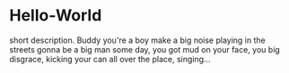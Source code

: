 # Hello-World
short description.
Buddy you're a boy make a big noise playing in the streets gonna be a big man some day, you got mud on your face, you big disgrace, kicking your can all over the place, singing...
